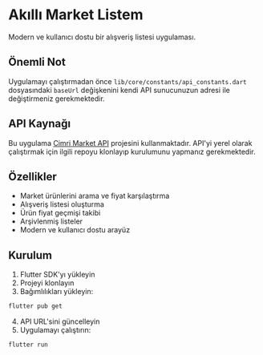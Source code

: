 # Akıllı Market Listem

Modern ve kullanıcı dostu bir alışveriş listesi uygulaması.
## Önemli Not

Uygulamayı çalıştırmadan önce `lib/core/constants/api_constants.dart` dosyasındaki `baseUrl` değişkenini kendi API sunucunuzun adresi ile değiştirmeniz gerekmektedir.

## API Kaynağı

Bu uygulama [Cimri Market API](https://github.com/karadasmuratk/Cimir-Market-API) projesini kullanmaktadır. API'yi yerel olarak çalıştırmak için ilgili repoyu klonlayıp kurulumunu yapmanız gerekmektedir.

## Özellikler

- Market ürünlerini arama ve fiyat karşılaştırma
- Alışveriş listesi oluşturma
- Ürün fiyat geçmişi takibi
- Arşivlenmiş listeler
- Modern ve kullanıcı dostu arayüz

## Kurulum

1. Flutter SDK'yı yükleyin
2. Projeyi klonlayın
3. Bağımlılıkları yükleyin:
```bash
flutter pub get
```
4. API URL'sini güncelleyin
5. Uygulamayı çalıştırın:
```bash
flutter run
```
